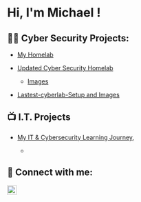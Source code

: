 <h1>Hi, I'm Michael ! </h1>

<h2>👨‍💻 Cyber Security Projects:</h2>

- <b></b> [My Homelab](https://github.com/teckie-1/CyberSecurityHomeLab/tree/main)
  
- <b></b> [Updated Cyber Security Homelab](https://github.com/teckie-1/Updated-Cyber-Security-Homelab/blob/main/README.md)
    - <b></b> [Images](https://github.com/teckie-1/Images)

- <b></b> [Lastest-cyberlab-Setup and Images](https://github.com/teckie-1/latest-cyberlab-setup)

<h2>📺 I.T. Projects</h2>

- <b></b>  [My IT & Cybersecurity Learning Journey](https://github.com/teckie-1/my-journey/blob/main/README.md),

  - <b></b> 
    
<h2> 🤳 Connect with me:</h2>

[<img align="left" alt="JoshMadakor | LinkedIn" width="22px" src="https://cdn.jsdelivr.net/npm/simple-icons@v3/icons/linkedin.svg" />][linkedin]




[linkedin]: https://www.linkedin.com/in/michael-mcknight-964274303/

<!--
**joshmadakor1/joshmadakor1** is a ✨ _special_ ✨ repository because its `README.md` (this file) appears on your GitHub profile.

Here are some ideas to get you started:

- 🔭 I’m currently working on ...
- 🌱 I’m currently learning ...
- 👯 I’m looking to collaborate on ...
- 🤔 I’m looking for help with ...
- 💬 Ask me about ...
- 📫 How to reach me: ...
- 😄 Pronouns: ...
- ⚡ Fun fact: ...
-->
